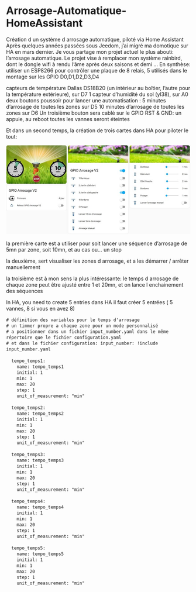 # Arrosage-Automatique-HomeAssistant
Création d un système d arrosage automatique, piloté via Home Assistant
Après quelques années passées sous Jeedom, j’ai migré ma domotique sur HA en mars dernier.
Je vous partage mon projet actuel le plus abouti: l’arrosage automatique.
Le projet vise à remplacer mon système rainbird, dont le dongle wifi à rendu l’âme après deux saisons et demi …
En synthèse: utiliser un ESP8266 pour contrôler une plaque de 8 relais, 5 utilisés dans le montage sur les GPIO D0,D1,D2,D3,D4

capteurs de température Dallas DS18B20 (un intérieur au boîtier, l’autre pour la température extérieure), sur D7
1 capteur d’humidité du sol (yl38), sur A0
deux boutons poussoir pour lancer une automatisation :
5 minutes d’arrosage de toutes les zones sur D5
10 minutes d’arrosage de toutes les zones sur D6
Un troisième bouton sera cablé sur le GPIO RST & GND: un appuie, au reboot toutes les vannes seront éteintes

Et dans un second temps, la création de trois cartes dans HA pour piloter le tout:

![alt text](https://github.com/SocrateMobile/Arrosage-Automatique-HomeAssistant/blob/main/3cartes.jpeg)

la première carte est a utiliser pour soit lancer une séquence d’arrosage de 5mn par zone, soit 10mn, et au cas ou… un stop

la deuxième, sert visualiser les zones d arrosage, et a les démarrer / arrêter manuellement

la troisième est à mon sens la plus intéressante: le temps d arrosage de chaque zone peut être ajusté entre 1 et 20mn, et on lance l enchainement des séquences

In HA, you need to create 5 entries
dans HA il faut créer 5 entrées ( 5 vannes, 8 si vous en avez 8)

```
# définition des variables pour le temps d'arrosage
# un timmer propre a chaque zone pour un mode personnalisé
# a positionner dans un fichier input_number.yaml dans le même répertoire que le fichier configuration.yaml
# et dans le fichier configuration: input_number: !include input_number.yaml

  tempo_temps1:
    name: tempo_temps1
    initial: 1
    min: 1
    max: 20
    step: 1
    unit_of_measurement: "min"

  tempo_temps2:
    name: tempo_temps2
    initial: 1
    min: 1
    max: 20
    step: 1
    unit_of_measurement: "min"
    
  tempo_temps3:
    name: tempo_temps3
    initial: 1
    min: 1
    max: 20
    step: 1
    unit_of_measurement: "min"
    
  tempo_temps4:
    name: tempo_temps4
    initial: 1
    min: 1
    max: 20
    step: 1
    unit_of_measurement: "min"
    
  tempo_temps5:
    name: tempo_temps5
    initial: 1
    min: 1
    max: 20
    step: 1
    unit_of_measurement: "min"
```
